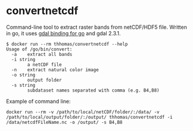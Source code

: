 convertnetcdf
=============
Command-line tool to extract raster bands from netCDF/HDF5 file.
Written in go, it uses [gdal binding for go](https://github.com/lukeroth/gdal) and gdal 2.3.1.

```
$ docker run --rm thhomas/convertnetcdf --help
Usage of /go/bin/convert:
  -a	extract all bands
  -i string
    	a netCDF file
  -n	extract natural color image
  -o string
    	output folder
  -s string
    	subdataset names separated with comma (e.g. B4,B8)
```
Example of command line:
```
docker run --rm -v /path/to/local/netCDF/folder/:/data/ -v /path/to/local/output/folder/:/output/ thhomas/convertnetcdf -i /data/netcdfFileName.nc -o /output/ -s B4,B8
```
